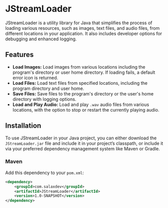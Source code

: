 # JStreamLoader

JStreamLoader is a utility library for Java that simplifies the process of loading various resources, such as images, text files, and audio files, from different locations in your application. It also includes developer options for debugging and enhanced logging.

## Features

- **Load Images:** Load images from various locations including the program's directory or user home directory. If loading fails, a default error icon is returned.
- **Load Files:** Load text files from specified locations, including the program directory and user home.
- **Save Files:** Save files to the program's directory or the user's home directory with logging options.
- **Load and Play Audio:** Load and play `.wav` audio files from various locations, with the option to stop or restart the currently playing audio.

## Installation

To use JStreamLoader in your Java project, you can either download the `JStreamLoader.jar` file and include it in your project’s classpath, or include it via your preferred dependency management system like Maven or Gradle.

### Maven
Add this dependency to your `pom.xml`:

```xml
<dependency>
    <groupId>com.salaxdev</groupId>
    <artifactId>JStreamLoader</artifactId>
    <version>1.0-SNAPSHOT</version>
</dependency>
